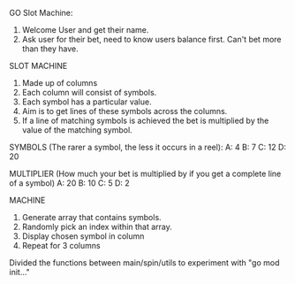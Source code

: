GO Slot Machine:
1) Welcome User and get their name.
2) Ask user for their bet, need to know users balance first. Can't bet more than they have.

SLOT MACHINE
1) Made up of columns
2) Each column will consist of symbols.
3) Each symbol has a particular value.
4) Aim is to get lines of these symbols across the columns.
5) If a line of matching symbols is achieved the bet is multiplied by the value of the matching symbol.

SYMBOLS (The rarer a symbol, the less it occurs in a reel):
A: 4
B: 7
C: 12
D: 20

MULTIPLIER (How much your bet is multiplied by if you get a complete line of a symbol)
A: 20
B: 10
C: 5
D: 2

MACHINE
1) Generate array that contains symbols.
2) Randomly pick an index within that array.
3) Display chosen symbol in column
4) Repeat for 3 columns

Divided the functions between main/spin/utils to experiment with "go mod init..."